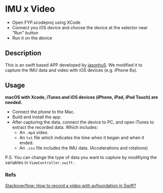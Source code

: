 # IMU x Video

* Open FYP.xcodeproj using XCode
* Connect you iOS device and choose the device at the selector near "Run" button
* Run it on the device

## Description
This is an swift based APP developed by [jasonhu5](https://github.com/jasonhu5). We modified it to capture the IMU data and video with iOS devices (e.g. iPhone 6s).

## Usage
**macOS with Xcode, iTunes and iOS devices (iPhone, iPad, iPod Touch) are needed.**
  
+ Connect the phone to the Mac.  
+ Build and install the app.  
+ After capturing the data, connect the device to PC, and open iTunes to extract the recorded data. Which includes:
	+ An ```.mp4``` video.
	+ An ```txt``` file which indicates the time when it began and when it ended.
	+ An ```.csv``` file includes the IMU data. (Accelerations and rotations)    

P.S. You can change the type of data you want to capture by modifiying the variables in ```ViewController.swift``` .

### Refs
[Stackoverflow: How to record a video with avfoundation in Swift?](http://stackoverflow.com/questions/33249041/how-to-record-a-video-with-avfoundation-in-swift)
